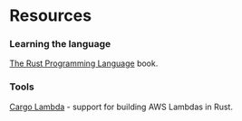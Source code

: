 

# Resources


### Learning the language

[The Rust Programming Language](https://doc.rust-lang.org/book/title-page.html) book.


### Tools

[Cargo Lambda](https://www.cargo-lambda.info/) - support for building AWS Lambdas in Rust.

